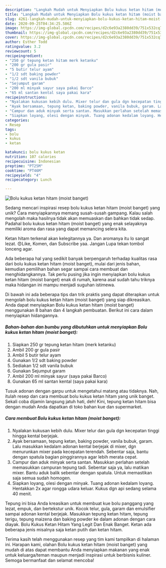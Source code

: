 ```yaml
---
description: "Langkah Mudah untuk Menyiapkan Bolu kukus ketan hitam (moist banget) yang Bisa Manjain Lidah"
title: "Langkah Mudah untuk Menyiapkan Bolu kukus ketan hitam (moist banget) yang Bisa Manjain Lidah"
slug: 4261-langkah-mudah-untuk-menyiapkan-bolu-kukus-ketan-hitam-moist-banget-yang-bisa-manjain-lidah
date: 2020-09-25T04:34:25.586Z
image: https://img-global.cpcdn.com/recipes/d2c6e93a2380dd39/751x532cq70/bolu-kukus-ketan-hitam-moist-banget-foto-resep-utama.jpg
thumbnail: https://img-global.cpcdn.com/recipes/d2c6e93a2380dd39/751x532cq70/bolu-kukus-ketan-hitam-moist-banget-foto-resep-utama.jpg
cover: https://img-global.cpcdn.com/recipes/d2c6e93a2380dd39/751x532cq70/bolu-kukus-ketan-hitam-moist-banget-foto-resep-utama.jpg
author: Esther Todd
ratingvalue: 3.2
reviewcount: 5
recipeingredient:
- "250 gr tepung ketan hitam merk ketanku"
- "200 gr gula pasir"
- "5 butir telur ayam"
- "1/2 sdt baking powder"
- "1/2 sdt vanila bubuk"
- "Sejumput garam"
- "200 ml minyak sayur saya pakai Barco"
- "65 ml santan kental saya pakai kara"
recipeinstructions:
- "Nyalakan kukusan kebih dulu. Mixer telur dan gula dgn kecepatan tinggi hingga kental berjejak."
- "Ayak bersamaan, tepung ketan, baking powder, vanila bubuk, garam. Lalu masukkan kedalam adonan kental berjejak di mixer, dgn menurunkan mixer pada kecepatan terendah. Sebentar saja, bantu dengan spatula bagian pinggirannya agar lebih merata cepat."
- "Campur dan aduk minyak serta santan. Masukkan perlahan setelah memasukkan campuran tepung tadi. Sebentar saja ya, lalu matikan mixer. Bantu aduk balik sebentar dengan spatula. Untuk memastikan saja semua sudah homogen."
- "Siapkan loyang, olesi dengan minyak. Tuang adonan kedalam loyang. Hentakkan 2x agar rongga udara keluar. Kukus dgn api sedang selama 40 menit."
categories:
- Resep
tags:
- bolu
- kukus
- ketan

katakunci: bolu kukus ketan 
nutrition: 107 calories
recipecuisine: Indonesian
preptime: "PT25M"
cooktime: "PT46M"
recipeyield: "4"
recipecategory: Lunch

---
```



![Bolu kukus ketan hitam (moist banget)](https://img-global.cpcdn.com/recipes/d2c6e93a2380dd39/751x532cq70/bolu-kukus-ketan-hitam-moist-banget-foto-resep-utama.jpg)

Sedang mencari inspirasi resep bolu kukus ketan hitam (moist banget) yang unik? Cara menyiapkannya memang susah-susah gampang. Kalau salah mengolah maka hasilnya tidak akan memuaskan dan bahkan tidak sedap. Padahal bolu kukus ketan hitam (moist banget) yang enak selayaknya memiliki aroma dan rasa yang dapat memancing selera kita.

Ketan hitam terkenal akan kelegitannya ya. Dan aromanya itu lo sangat lezat. 😍Like, Komen, dan Subscribe yaa. Jangan Lupa tekan tombol lonceng agar.

Ada beberapa hal yang sedikit banyak berpengaruh terhadap kualitas rasa dari bolu kukus ketan hitam (moist banget), mulai dari jenis bahan, kemudian pemilihan bahan segar sampai cara membuat dan menghidangkannya. Tak perlu pusing jika ingin menyiapkan bolu kukus ketan hitam (moist banget) enak di rumah, karena asal sudah tahu triknya maka hidangan ini mampu menjadi suguhan istimewa.


Di bawah ini ada beberapa tips dan trik praktis yang dapat diterapkan untuk mengolah bolu kukus ketan hitam (moist banget) yang siap dikreasikan. Anda dapat menyiapkan Bolu kukus ketan hitam (moist banget) menggunakan 8 bahan dan 4 langkah pembuatan. Berikut ini cara dalam menyiapkan hidangannya.

<!--inarticleads1-->

##### Bahan-bahan dan bumbu yang dibutuhkan untuk menyiapkan Bolu kukus ketan hitam (moist banget):

1. Siapkan 250 gr tepung ketan hitam (merk ketanku)
1. Ambil 200 gr gula pasir
1. Ambil 5 butir telur ayam
1. Gunakan 1/2 sdt baking powder
1. Sediakan 1/2 sdt vanila bubuk
1. Gunakan Sejumput garam
1. Ambil 200 ml minyak sayur (saya pakai Barco)
1. Gunakan 65 ml santan kental (saya pakai kara)


Tusuk adonan dengan garpu untuk mengetahui matang atau tidaknya. Nah, itulah resep dan cara membuat bolu kukus ketan hitam yang unik banget. Sekali coba dijamin langsung jatuh hati, deh! Kini, tepung ketan hitam bisa dengan mudah Anda dapatkan di toko bahan kue dan supermarket. 

<!--inarticleads2-->

##### Cara membuat Bolu kukus ketan hitam (moist banget):

1. Nyalakan kukusan kebih dulu. Mixer telur dan gula dgn kecepatan tinggi hingga kental berjejak.
1. Ayak bersamaan, tepung ketan, baking powder, vanila bubuk, garam. Lalu masukkan kedalam adonan kental berjejak di mixer, dgn menurunkan mixer pada kecepatan terendah. Sebentar saja, bantu dengan spatula bagian pinggirannya agar lebih merata cepat.
1. Campur dan aduk minyak serta santan. Masukkan perlahan setelah memasukkan campuran tepung tadi. Sebentar saja ya, lalu matikan mixer. Bantu aduk balik sebentar dengan spatula. Untuk memastikan saja semua sudah homogen.
1. Siapkan loyang, olesi dengan minyak. Tuang adonan kedalam loyang. Hentakkan 2x agar rongga udara keluar. Kukus dgn api sedang selama 40 menit.


Tepung ini bisa Anda kreasikan untuk membuat kue bolu panggang yang lezat, empuk, dan bertekstur unik. Kocok telur, gula, garam dan emulsifier sampai adonan kental berjejak. Masukkan tepung ketan hitam, tepung terigu, tepung maizena dan baking powder ke dalam adonan dengan cara diayak. Bolu Kukus Ketan Hitam Yang Legit Dan Enak Banget. Ketan ada beberapa jenis misalnya saja ketan putih dan ketan hitam. 

Terima kasih telah menggunakan resep yang tim kami tampilkan di halaman ini. Harapan kami, olahan Bolu kukus ketan hitam (moist banget) yang mudah di atas dapat membantu Anda menyiapkan makanan yang enak untuk keluarga/teman maupun menjadi inspirasi untuk berbisnis kuliner. Semoga bermanfaat dan selamat mencoba!
